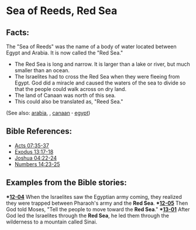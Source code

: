 # Sea of Reeds, Red Sea #

## Facts: ##

The "Sea of Reeds" was the name of a body of water located between Egypt and Arabia. It is now called the "Red Sea."
 
* The Red Sea is long and narrow. It is larger than a lake or river, but much smaller than an ocean.
* The Israelites had to cross the Red Sea when they were fleeing from Egypt. God did a miracle and caused the waters of the sea to divide so that the people could walk across on dry land.
* The land of Canaan was north of this sea.
* This could also be translated as, "Reed Sea."

(See also: [arabia](../other/arabia.md), , [canaan](../other/canaan.md) **·** [egypt](../other/egypt.md))

## Bible References: ##

* [Acts 07:35-37](https://door43.org/en/bible/notes/act/07/35)
* [Exodus 13:17-18](https://door43.org/en/bible/notes/exo/13/17)
* [Joshua 04:22-24](https://door43.org/en/bible/notes/jos/04/22)
* [Numbers 14:23-25](https://door43.org/en/bible/notes/num/14/23)

## Examples from the Bible stories: ##

  __*[12-04](https://door43.org/en/obs/notes/frames/12-04)__  When the Israelites saw the Egyptian army coming, they realized they were trapped between Pharaoh's army and the __Red Sea__.
  __*[12-05](https://door43.org/en/obs/notes/frames/12-05)__  Then God told Moses, "Tell the people to move toward the __Red Sea__."
  __*[13-01](https://door43.org/en/obs/notes/frames/13-01)__  After God led the Israelites through the __Red Sea__, he led them through the wilderness to a mountain called Sinai.



